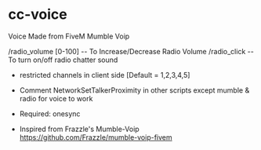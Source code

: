 # cc-voice
Voice Made from FiveM Mumble Voip

/radio_volume [0-100] -- To Increase/Decrease Radio Volume
/radio_click -- To turn on/off radio chatter sound

- restricted channels in client side [Default = 1,2,3,4,5]
- Comment NetworkSetTalkerProximity in other scripts except mumble & radio for voice to work

- Required: onesync

- Inspired from Frazzle's Mumble-Voip https://github.com/FrazzIe/mumble-voip-fivem
